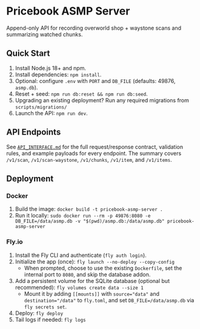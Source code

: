 # Pricebook ASMP Server

Append-only API for recording overworld shop + waystone scans and summarizing watched chunks.

## Quick Start
1. Install Node.js 18+ and npm.
2. Install dependencies: `npm install`.
3. Optional: configure `.env` with `PORT` and `DB_FILE` (defaults: 49876, `asmp.db`).
4. Reset + seed: `npm run db:reset && npm run db:seed`.
5. Upgrading an existing deployment? Run any required migrations from `scripts/migrations/`
6. Launch the API: `npm run dev`.

## API Endpoints
See [`API_INTERFACE.md`](./API_INTERFACE.md) for the full request/response contract, validation rules, and example payloads for every endpoint. The summary covers `/v1/scan`, `/v1/scan-waystone`, `/v1/chunks`, `/v1/item`, and `/v1/items`.

## Deployment

### Docker
1. Build the image: `docker build -t pricebook-asmp-server .`
2. Run it locally: `sudo docker run --rm -p 49876:8080 -e DB_FILE=/data/asmp.db -v "$(pwd)/asmp.db:/data/asmp.db" pricebook-asmp-server`

### Fly.io
1. Install the Fly CLI and authenticate (`fly auth login`).
2. Initialize the app (once): `fly launch --no-deploy --copy-config`
   - When prompted, choose to use the existing `Dockerfile`, set the internal port to `8080`, and skip the database addon.
3. Add a persistent volume for the SQLite database (optional but recommended): `fly volumes create data --size 1`
   - Mount it by adding `[[mounts]]` with `source="data"` and `destination="/data"` to `fly.toml`, and set `DB_FILE=/data/asmp.db` via `fly secrets set`.
4. Deploy: `fly deploy`
5. Tail logs if needed: `fly logs`
